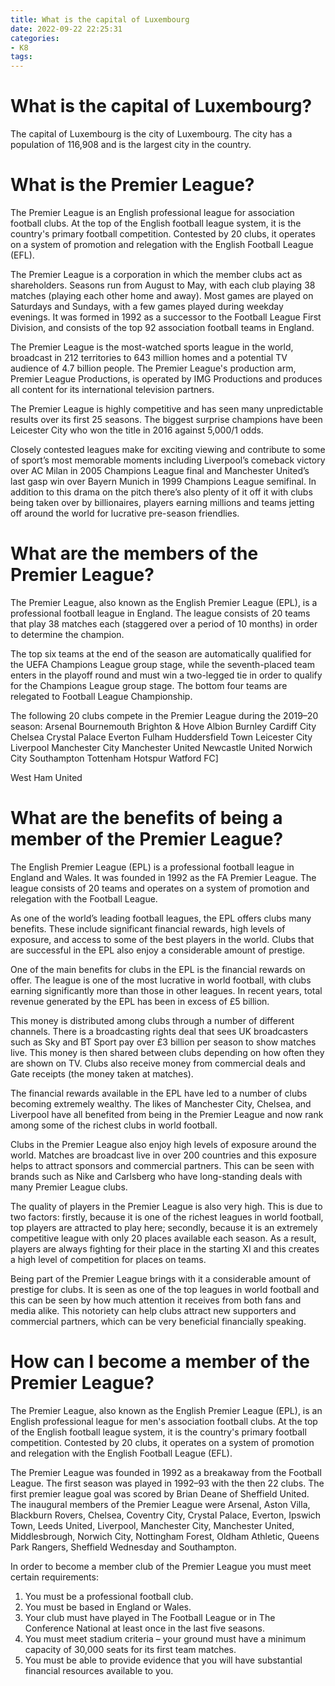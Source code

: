 ```yaml
---
title: What is the capital of Luxembourg 
date: 2022-09-22 22:25:31
categories:
- K8
tags:
---
```



#  What is the capital of Luxembourg? 

The capital of Luxembourg is the city of Luxembourg. The city has a population of 116,908 and is the largest city in the country.

#  What is the Premier League? 

The Premier League is an English professional league for association football clubs. At the top of the English football league system, it is the country's primary football competition. Contested by 20 clubs, it operates on a system of promotion and relegation with the English Football League (EFL).

The Premier League is a corporation in which the member clubs act as shareholders. Seasons run from August to May, with each club playing 38 matches (playing each other home and away). Most games are played on Saturdays and Sundays, with a few games played during weekday evenings. It was formed in 1992 as a successor to the Football League First Division, and consists of the top 92 association football teams in England.

The Premier League is the most-watched sports league in the world, broadcast in 212 territories to 643 million homes and a potential TV audience of 4.7 billion people. The Premier League's production arm, Premier League Productions, is operated by IMG Productions and produces all content for its international television partners. 

The Premier League is highly competitive and has seen many unpredictable results over its first 25 seasons. The biggest surprise champions have been Leicester City who won the title in 2016 against 5,000/1 odds. 

Closely contested leagues make for exciting viewing and contribute to some of sport’s most memorable moments including Liverpool’s comeback victory over AC Milan in 2005 Champions League final and Manchester United’s last gasp win over Bayern Munich in 1999 Champions League semifinal. In addition to this drama on the pitch there’s also plenty of it off it with clubs being taken over by billionaires, players earning millions and teams jetting off around the world for lucrative pre-season friendlies.

#  What are the members of the Premier League? 

The Premier League, also known as the English Premier League (EPL), is a professional football league in England. The league consists of 20 teams that play 38 matches each (staggered over a period of 10 months) in order to determine the champion. 

The top six teams at the end of the season are automatically qualified for the UEFA Champions League group stage, while the seventh-placed team enters in the playoff round and must win a two-legged tie in order to qualify for the Champions League group stage. The bottom four teams are relegated to Football League Championship.

The following 20 clubs compete in the Premier League during the 2019–20 season: 
Arsenal 
Bournemouth 
Brighton & Hove Albion 
Burnley 
Cardiff City 
Chelsea 
Crystal Palace 
Everton 
Fulham 
Huddersfield Town 
Leicester City 
Liverpool 
Manchester City 
Manchester United 
Newcastle United 
Norwich City 
Southampton 
Tottenham Hotspur 
Watford FC] 

West Ham United

#  What are the benefits of being a member of the Premier League? 

The English Premier League (EPL) is a professional football league in England and Wales. It was founded in 1992 as the FA Premier League. The league consists of 20 teams and operates on a system of promotion and relegation with the Football League.

As one of the world’s leading football leagues, the EPL offers clubs many benefits. These include significant financial rewards, high levels of exposure, and access to some of the best players in the world. Clubs that are successful in the EPL also enjoy a considerable amount of prestige.

One of the main benefits for clubs in the EPL is the financial rewards on offer. The league is one of the most lucrative in world football, with clubs earning significantly more than those in other leagues. In recent years, total revenue generated by the EPL has been in excess of £5 billion.

This money is distributed among clubs through a number of different channels. There is a broadcasting rights deal that sees UK broadcasters such as Sky and BT Sport pay over £3 billion per season to show matches live. This money is then shared between clubs depending on how often they are shown on TV. Clubs also receive money from commercial deals and Gate receipts (the money taken at matches).

The financial rewards available in the EPL have led to a number of clubs becoming extremely wealthy. The likes of Manchester City, Chelsea, and Liverpool have all benefited from being in the Premier League and now rank among some of the richest clubs in world football.

Clubs in the Premier League also enjoy high levels of exposure around the world. Matches are broadcast live in over 200 countries and this exposure helps to attract sponsors and commercial partners. This can be seen with brands such as Nike and Carlsberg who have long-standing deals with many Premier League clubs.

The quality of players in the Premier League is also very high. This is due to two factors: firstly, because it is one of the richest leagues in world football, top players are attracted to play here; secondly, because it is an extremely competitive league with only 20 places available each season. As a result, players are always fighting for their place in the starting XI and this creates a high level of competition for places on teams.

Being part of the Premier League brings with it a considerable amount of prestige for clubs. It is seen as one of the top leagues in world football and this can be seen by how much attention it receives from both fans and media alike. This notoriety can help clubs attract new supporters and commercial partners, which can be very beneficial financially speaking.

#  How can I become a member of the Premier League?

The Premier League, also known as the English Premier League (EPL), is an English professional league for men's association football clubs. At the top of the English football league system, it is the country's primary football competition. Contested by 20 clubs, it operates on a system of promotion and relegation with the English Football League (EFL).

The Premier League was founded in 1992 as a breakaway from the Football League. The first season was played in 1992–93 with the then 22 clubs. The first premier league goal was scored by Brian Deane of Sheffield United. The inaugural members of the Premier League were Arsenal, Aston Villa, Blackburn Rovers, Chelsea, Coventry City, Crystal Palace, Everton, Ipswich Town, Leeds United, Liverpool, Manchester City, Manchester United, Middlesbrough, Norwich City, Nottingham Forest, Oldham Athletic, Queens Park Rangers, Sheffield Wednesday and Southampton.

In order to become a member club of the Premier League you must meet certain requirements:

1) You must be a professional football club.
2) You must be based in England or Wales.
3) Your club must have played in The Football League or in The Conference National at least once in the last five seasons. 
4) You must meet stadium criteria – your ground must have a minimum capacity of 30,000 seats for its first team matches. 
5) You must be able to provide evidence that you will have substantial financial resources available to you.